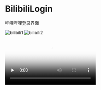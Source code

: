 # BilibiliLogin
哔哩哔哩登录界面

![bilibili1](http://oetpv7kic.bkt.clouddn.com/bilibili1.png)
![bilibili2](http://oetpv7kic.bkt.clouddn.com/bilibili2.png)

<video id="video" controls="" preload="none" poster="http://oetpv7kic.bkt.clouddn.com/bilibili1.png">
      <source id="mp4" src="http://oetpv7kic.bkt.clouddn.com/bilibili_video.mp4" type="video/mp4">
    </video>
